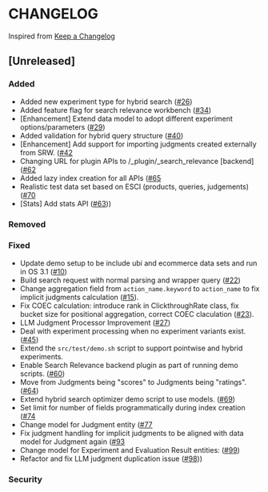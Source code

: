 # CHANGELOG

Inspired from [Keep a Changelog](https://keepachangelog.com/en/1.0.0/)

## [Unreleased]

### Added
- Added new experiment type for hybrid search ([#26](https://github.com/opensearch-project/search-relevance/pull/26))
- Added feature flag for search relevance workbench ([#34](https://github.com/opensearch-project/search-relevance/pull/34))
- [Enhancement] Extend data model to adopt different experiment options/parameters ([#29](https://github.com/opensearch-project/search-relevance/issues/29))
- Added validation for hybrid query structure ([#40](https://github.com/opensearch-project/search-relevance/pull/40))
- [Enhancement] Add support for importing judgments created externally from SRW.  ([#42](https://github.com/opensearch-project/search-relevance/pull/42)
- Changing URL for plugin APIs to /_plugin/_search_relevance [backend] ([#62](https://github.com/opensearch-project/search-relevance/pull/62)
- Added lazy index creation for all APIs ([#65](https://github.com/opensearch-project/search-relevance/pull/65)
- Realistic test data set based on ESCI (products, queries, judgements) ([#70](https://github.com/opensearch-project/search-relevance/pull/70)
- [Stats] Add stats API ([#63](https://github.com/opensearch-project/search-relevance/pull/63)))

### Removed

### Fixed
 - Update demo setup to be include ubi and ecommerce data sets and run in OS 3.1 ([#10](https://github.com/opensearch-project/search-relevance/issues/10))
 - Build search request with normal parsing and wrapper query ([#22](https://github.com/opensearch-project/search-relevance/pull/22))
 - Change aggregation field from `action_name.keyword` to `action_name` to fix implicit judgments calculation ([#15](https://github.com/opensearch-project/search-relevance/issues/10)).
 - Fix COEC calculation: introduce rank in ClickthroughRate class, fix bucket size for positional aggregation, correct COEC claculation ([#23](https://github.com/opensearch-project/search-relevance/issues/23)).
 - LLM Judgment Processor Improvement ([#27](https://github.com/opensearch-project/search-relevance/pull/27))
 - Deal with experiment processing when no experiment variants exist. ([#45](https://github.com/opensearch-project/search-relevance/pull/45))
 - Extend the `src/test/demo.sh` script to support pointwise and hybrid experiments.
 - Enable Search Relevance backend plugin as part of running demo scripts. ([#60](https://github.com/opensearch-project/search-relevance/pull/60))
 - Move from Judgments being "scores" to Judgments being "ratings".  ([#64](https://github.com/opensearch-project/search-relevance/pull/64))
 - Extend hybrid search optimizer demo script to use models. ([#69](https://github.com/opensearch-project/search-relevance/pull/69))
 - Set limit for number of fields programmatically during index creation ([#74](https://github.com/opensearch-project/search-relevance/pull/74)
 - Change model for Judgment entity ([#77](https://github.com/opensearch-project/search-relevance/pull/77)
 - Fix judgment handling for implicit judgments to be aligned with data model for Judgment again ([#93](https://github.com/opensearch-project/search-relevance/pull/93)
 - Change model for Experiment and Evaluation Result entities: ([#99](https://github.com/opensearch-project/search-relevance/pull/99))
 - Refactor and fix LLM judgment duplication issue ([#98](https://github.com/opensearch-project/search-relevance/pull/98)))

### Security
